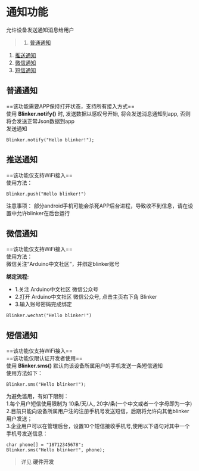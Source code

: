 # 通知功能  
允许设备发送通知消息给用户  
>1. [普通通知](#普通通知 "普通通知")
1. [推送通知](#推送通知 "推送通知")
1. [微信通知](#微信通知 "微信通知")
1. [短信通知](#短信通知 "短信通知")


## 普通通知
==该功能需要APP保持打开状态，支持所有接入方式==  
使用 **Blinker.notify()** 时, 发送数据以感叹号开始, 将会发送消息通知到app, 否则将会发送正常Json数据到app  
发送通知  
```
Blinker.notify("Hello blinker!");
```

## 推送通知  
==该功能仅支持WiFi接入==  
使用方法：  
```
Blinker.push("Hello blinker!")
```

注意事项：
部分android手机可能会杀死APP后台进程，导致收不到信息，请在设置中允许blinker在后台运行  

## 微信通知  
==该功能仅支持WiFi接入==  
使用方法：  
微信关注“Arduino中文社区”，并绑定blinker账号  

**绑定流程:**  
- 1.关注 Arduino中文社区 微信公众号
- 2.打开 Arduino中文社区 微信公众号, 点击主页右下角 Blinker  
- 3.输入账号密码完成绑定  

```
Blinker.wechat("Hello blinker!")
```

## 短信通知  
==该功能仅支持WiFi接入==  
==该功能仅限认证开发者使用==  
使用 **Blinker.sms()** 默认向该设备所属用户的手机发送一条短信通知  
使用方法如下：
```
Blinker.sms("Hello blinker!");
```
为避免滥用，有如下限制：  
1.每个用户短信使用限制为 10条/天/人, 20字/条(一个中文或者一个字母即为一字)  
2.目前只能向设备所属用户注的注册手机号发送短信，后期将允许向其他blinker用户发送；  
3.企业用户可以在管理后台，设置10个短信接收手机号,使用以下语句对其中一个手机号发送信息：
```
char phone[] = "18712345678";
Blinker.sms("Hello blinker!", phone);
```


> 详见 **硬件开发**  
